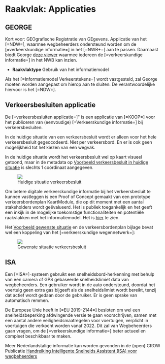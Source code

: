 # Raakvlak: Applicaties


## GEORGE

Kort voor: GEOgrafische Registratie van GEgevens. Applicatie van het [=NDW=], waarmee wegbeheerders ondersteund worden om de [=verkeerskundige informatie=] in het [=NWB+=] aan te passen. Daarnaast biedt George [deze viewer](https://wegkenmerken.ndw.nu/verkeersborden) waarmee iedereen de [=verkeerskundige informatie=] in het NWB kan inzien. 

* **Raakvlaktype** Gebruik van het informatiemodel 

Als het [=Informatiemodel Verkeerstekens=] wordt vastgesteld, zal George moeten worden aangepast om hierop aan te sluiten. De verantwoordelijke hiervoor is het [=NDW=].

## Verkeersbesluiten applicatie

De [=verkeersbesluiten applicatie=]" is een applicatie van [=KOOP=] voor het publiceren van (eenvoudige) [=Verkeerskundige informatie=] bij verkeersbesluiten.

In de huidige situatie van een verkeersbesluit wordt er alleen voor het hele verkeersbesluit gegeocodeerd. Niet per verkeersbord. En er is ook geen mogelijkheid tot het kiezen van een wegvak. 

In de huidige situatie wordt het verkeersbesluit wel op kaart visueel getoond, maar in de metadata op [Voorbeeld verkeersbesluit in huidige situatie](https://zoek.officielebekendmakingen.nl/stcrt-2021-3722.html) is slechts 1 coördinaat aangegeven. 

<figure>
<img src="./hoofdstukken/media/verkeersbesluitnu.png">
<figcaption>Huidige situatie verkeersbesluit</caption>
</figure>
 

Om betere digitale verkeerskundige informatie bij het verkeersbesluit te kunnen vastleggen is een Proof of Concept gemaakt van een prototype verkeersbordenplan KaartModule, die op dit moment met een aantal stakeholders wordt geëvalueerd. Het is publiek toegankelijk en het geeft een inkijk in de mogelijke toekomstige functionaliteiten en potentiële raakvlakken met het informatiemodel. Het is [hier](https://verkeersbesluiten-demo.overheid.nl/) te zien.

Het [Voorbeeld gewenste situatie](https://verkeersbesluiten-demo.overheid.nl/demo.html) en de verkeersbordenplan bijlage bevat wel een koppeling van het [=verkeerskundige wegennetwerk=]:

<figure>
<img src="./hoofdstukken/media/verkeersbesluitendemo.png">
<figcaption>Gewenste situatie verkeersbesluit</caption>
</figure>


## ISA

Een [=ISA=]-systeem gebruikt een snelheidsbord-herkenning met behulp van een camera of GPS gebaseerde snelheidslimiet data van wegbeheerders. Een gebruiker wordt in de auto ondersteund, doordat het voertuig geen extra gas bijgeeft als de snelheidslimiet wordt bereikt, tenzij dat actief wordt gedaan door de gebruiker. Er is geen sprake van automatisch remmen. 

De Europese Unie heeft in [=EU 2019-2144=] besloten om wel een snelheidsbeperking afdwingende versie te gaan voorschrijven, samen met een aantal andere veiligheidsmaatregelen voor voertuigen, verplicht in voertuigen die verkocht worden vanaf 2022. Dit zal van Wegbeheerders gaan vragen, om de [=verkeerskundige informatie=] beter actueel en compleet beschikbaar te maken. 

Meer Nederlandstalige informatie kan worden gevonden in de (open) CROW Publicatie [Handreiking Intelligente Snelheids Assistent (ISA) voor wegbeheerders](https://www.crow.nl/kennis/bibliotheek-verkeer-en-vervoer/kennisdocumenten/handreiking-intelligente-snelheids-assistent-isa-v)
 






